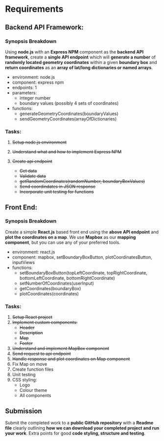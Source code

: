 # Requirements

## Backend API Framework:

### Synopsis Breakdown

Using **node.js** with an **Express NPM** component as the **backend API framework**, create a **single API endpoint** which will **generate a number** of **randomly located geometry coordinates** within a given **boundary box** and **return coordinates** as an **array of lat/long dictionaries or named arrays**.

- environment: node.js
- component: express npm
- endpoints: 1
- parameters:
  - integer number
  - boundary values (possibly 4 sets of coordinates)
- functions:
  - generateGeometryCoordinates(boundaryValues)
  - sendGeometryCoordinates(arrayOfDictionaries)

### Tasks:

1.  ~~Setup node.js environment~~
2.  ~~Understand what and how to implement Express NPM~~
3.  ~~Create api endpoint~~

    - ~~Get data~~
    - ~~Validate data~~
    - ~~getRandomCoordinates(randomNumber, boundaryBoxValues)~~
    - ~~Send coordindates in JSON response~~
    - ~~Incorporate unit testing for functions~~

## Front End:

### Synopsis Breakdown

Create a simple **React.js** based front end using the **above API endpoint** and **plot the coordinates on a map**. We use **Mapbox** as our **mapping component**, but you can use any of your preferred tools.

- environment: react.js
- component: mapbox, setBoundaryBoxButton, plotCoordinatesButton, inputViews
- functions:
  - setBoundaryBoxButton(topLeftCoordinate, topRightCoordinate, bottomLeftCoordinate, bottomRightCoordinate)
  - setNumberOfCoordinates(userInput)
  - getCoordinates(boundaryBox)
  - plotCoordinates(coordinates)

### Tasks:

1.  ~~Setup React project~~
2.  ~~Implement custom components:~~
    - ~~Header~~
    - ~~Description~~
    - ~~Map~~
    - ~~Footer~~
3.  ~~Understand and implement MapBox component~~
4.  ~~Send request to api endpoint~~
5.  ~~Handle response and plot coordinates on Map component~~
6.  Fix Map on move
7.  Create function files
8.  Unit testing
9.  CSS styling:
    - Logo
    - Colour theme
    - All components

## Submission

Submit the completed work to a **public GitHub repository** with a **Readme file** clearly outlining **how we can download your completed project and run your work**. Extra points for good **code styling, structure and testing**.
